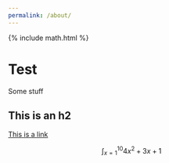 ```yaml
---
permalink: /about/
---
```


{% include math.html %}

# Test

Some stuff

## This is an h2

[This is a link](about:blank)

$$\int_{x=1}^{10} 4x^2 + 3x + 1$$
